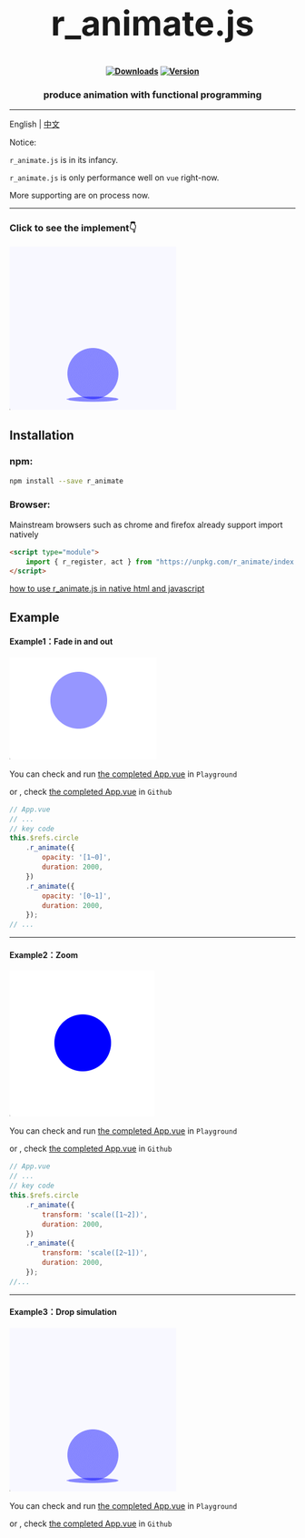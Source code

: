 <h1 align="center" style="font-size:60px;font-weight:bolder">r_animate.js</h1>

<h4 align="center">

[![Downloads][npm-downloads-src]][npm-downloads-href]
[![Version][npm-version-src]][npm-version-href]

</h4>

<h3 align="center">produce animation with functional programming</h3>

---

English | [中文](https://github.com/r1ader/r_animate/blob/main/README_CN.md)

Notice: 

`r_animate.js` is in its infancy.

`r_animate.js` is only performance well on `vue` right-now. 
        
More supporting are on process now.

[npm-downloads-src]: https://img.shields.io/npm/dt/r_animate.svg?style=flat&color=darkgreen
[npm-downloads-href]: https://www.npmjs.com/package/r_animate

[npm-version-src]: https://img.shields.io/npm/v/r_animate/latest.svg?style=flat&color=darkorange&label=version
[npm-version-href]: https://www.npmjs.com/package/r_animate

---
### Click to see the implement👇

[![](./image/example_3_cn.gif)](#example3drop-simulation)


## Installation

### npm:
```bash
npm install --save r_animate 
```

### Browser:
Mainstream browsers such as chrome and firefox already support import natively

```html
<script type="module">
    import { r_register, act } from "https://unpkg.com/r_animate/index.js";
</script>
```

[how to use r_animate.js in native html and javascript](https://github.com/r1ader/r_animate/blob/main/code/test.html)


## Example

#### Example1：Fade in and out

![](./image/example_1_cn.gif)

You can check and run [the completed App.vue](https://stackblitz.com/edit/vue-ufvvux) in `Playground`

or , check [the completed App.vue](https://github.com/r1ader/r_animate/blob/main/code/example_1.vue) in `Github` 

```javascript
// App.vue
// ...
// key code
this.$refs.circle
    .r_animate({
        opacity: '[1~0]',
        duration: 2000,
    })
    .r_animate({
        opacity: '[0~1]',
        duration: 2000,
    });
// ...
```

---

#### Example2：Zoom

![](./image/example_2_cn.gif)


You can check and run [the completed App.vue](https://stackblitz.com/edit/vue-zpshvy) in `Playground`

or , check [the completed App.vue](https://github.com/r1ader/r_animate/blob/main/code/example_2.vue) in `Github`

```javascript
// App.vue
// ...
// key code
this.$refs.circle
    .r_animate({
        transform: 'scale([1~2])',
        duration: 2000,
    })
    .r_animate({
        transform: 'scale([2~1])',
        duration: 2000,
    });
//...
```

---

#### Example3：Drop simulation

![](./image/example_3_cn.gif)

You can check and run [the completed App.vue](https://stackblitz.com/edit/vue-fdkv5z) in `Playground`

or , check [the completed App.vue](https://github.com/r1ader/r_animate/blob/main/code/example_3.vue) in `Github`